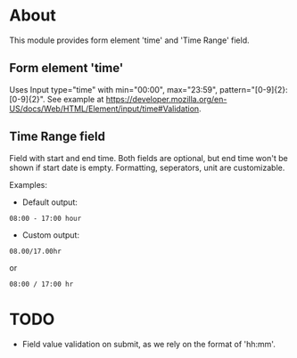 # About

This module provides form element 'time' and 'Time Range' field.

## Form element 'time'
Uses Input type="time" with min="00:00", max="23:59", pattern="[0-9]{2}:[0-9]{2}".
See example at https://developer.mozilla.org/en-US/docs/Web/HTML/Element/input/time#Validation.

## Time Range field
Field with start and end time. Both fields are optional, but end time won't be shown if start date is empty.
Formatting, seperators, unit are customizable.

Examples:

* Default output:

```
08:00 - 17:00 hour
```

* Custom output:
```
08.00/17.00hr
```
or

```
08:00 / 17:00 hr
```


# TODO

* Field value validation on submit, as we rely on the format of 'hh:mm'.